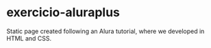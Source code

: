 # exercicio-aluraplus
Static page created following an Alura tutorial, where we developed in HTML and CSS.
